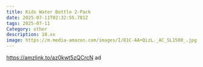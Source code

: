 ```yaml
---
title: Kids Water Bottle 2-Pack
date: 2025-07-11T02:32:55.781Z
tags: 2025-07-11
Category: other
description: 10.xx
image: https://m.media-amazon.com/images/I/81C-AA+QizL._AC_SL1500_.jpg
---
```

https://amzlink.to/az0kwt5zQCrcN     ad